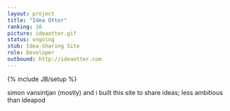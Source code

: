 ```yaml
---
layout: project
title: "Idea Otter"
ranking: 16
picture: ideaotter.gif
status: ongoing
stub: Idea-Sharing Site
role: Developer
outbound: http://ideaotter.com
---
```

{% include JB/setup %}

simon vansintjan (mostly) and i built this site to share ideas; less ambitious than ideapod